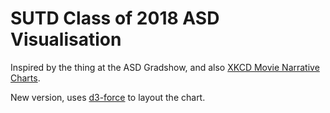# SUTD Class of 2018 ASD Visualisation

Inspired by the thing at the ASD Gradshow, and also [XKCD Movie Narrative Charts](https://xkcd.com/657/).

New version, uses [d3-force](https://github.com/d3/d3-force) to layout the chart.
